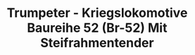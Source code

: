---
layout: product
title: "Trumpeter - Kriegslokomotive Baureihe 52 (Br-52) Mit Steifrahmentender"
price: "12500" 
desc: "N/A"
img_path: "/assets/img/TRU00210.jpg"
brand: "N/A"
available: false
special_offer: false
new: false
soon: false
cat: "010000"
subcat: "013400"
subsubcat: "0N/A"
sifra: "TRU00210"
---